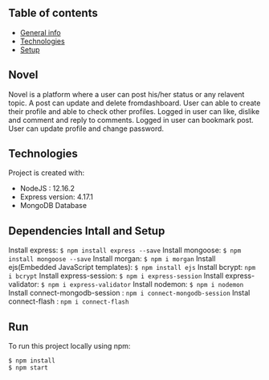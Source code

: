 ## Table of contents
* [General info](#Novel)
* [Technologies](#Technologies)
* [Setup](#setup)


## Novel
Novel is a platform where a user can post his/her status or any relavent topic. A post can update and delete fromdashboard. User can able to create their profile and able to check other profiles. Logged in user can like, dislike and comment and reply to comments. Logged in user can bookmark post. User can update profile and change password.
	
## Technologies
Project is created with:
* NodeJS : 12.16.2
* Express version: 4.17.1
* MongoDB Database

## Dependencies Intall and Setup

Install express: `$ npm install express --save`
Install mongoose: `$ npm install mongoose --save`
Install morgan: `$ npm i morgan`
Install ejs(Embedded JavaScript templates): `$ npm install ejs`
Install bcrypt: `npm i bcrypt`
Install express-session: `$ npm i express-session`
Install express-validator: `$ npm i express-validator`
Install nodemon: `$ npm i nodemon`
Install connect-mongodb-session : `npm i connect-mongodb-session`
Instal connect-flash : `npm i connect-flash`

	
## Run
To run this project locally using npm:

```
$ npm install
$ npm start

```
